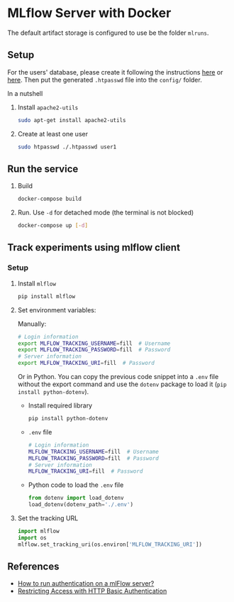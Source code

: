 # MLflow Server with Docker

The default artifact storage is configured to use be the folder `mlruns`.

## Setup

For the users' database, please create it following the instructions
[here](https://www.wpwhitesecurity.com/htpasswd-tutorial-create-an-apache-password-file/)
or
[here](https://docs.nginx.com/nginx/admin-guide/security-controls/configuring-http-basic-authentication/). Then put the generated `.htpasswd` file into the `config/` folder.

In a nutshell
1. Install `apache2-utils`
    ```bash
    sudo apt-get install apache2-utils
    ```

2. Create at least one user
    ```bash
    sudo htpasswd ./.htpasswd user1
    ```

## Run the service

1. Build
    ```bash
    docker-compose build
    ```

2. Run. Use `-d` for detached mode (the terminal is not blocked)
    ```bash
    docker-compose up [-d]
    ```

## Track experiments using mlflow client

### Setup
1. Install `mlflow`
    ```bash
    pip install mlflow
    ```

2. Set environment variables:

    Manually:

    ```bash
    # Login information
    export MLFLOW_TRACKING_USERNAME=fill  # Username
    export MLFLOW_TRACKING_PASSWORD=fill  # Password
    # Server information
    export MLFLOW_TRACKING_URI=fill  # Password
    ```

    Or in Python. You can copy the previous code snippet into a `.env`
    file without the export command and use the `dotenv` package to load it (`pip install python-dotenv`).

    * Install required library

        ```bash
        pip install python-dotenv
        ```

    * `.env` file

        ```sh
        # Login information
        MLFLOW_TRACKING_USERNAME=fill  # Username
        MLFLOW_TRACKING_PASSWORD=fill  # Password
        # Server information
        MLFLOW_TRACKING_URI=fill  # Password
        ```

    * Python code to load the `.env` file

        ```python
        from dotenv import load_dotenv
        load_dotenv(dotenv_path='./.env')
        ```

3. Set the tracking URL

    ```python
    import mlflow
    import os
    mlflow.set_tracking_uri(os.environ['MLFLOW_TRACKING_URI'])
    ```

## References
* [How to run authentication on a mlFlow server?](https://stackoverflow.com/a/59326556/12484641)
* [Restricting Access with HTTP Basic Authentication](https://docs.nginx.com/nginx/admin-guide/security-controls/configuring-http-basic-authentication/)
